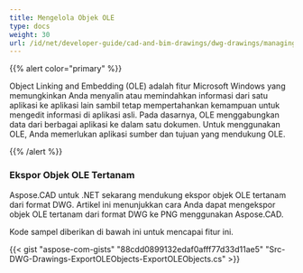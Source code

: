 ```yaml
---
title: Mengelola Objek OLE
type: docs
weight: 30
url: /id/net/developer-guide/cad-and-bim-drawings/dwg-drawings/managing-ole-objects/
---
```


{{% alert color="primary" %}} 

Object Linking and Embedding (OLE) adalah fitur Microsoft Windows yang memungkinkan Anda menyalin atau memindahkan informasi dari satu aplikasi ke aplikasi lain sambil tetap mempertahankan kemampuan untuk mengedit informasi di aplikasi asli. Pada dasarnya, OLE menggabungkan data dari berbagai aplikasi ke dalam satu dokumen. Untuk menggunakan OLE, Anda memerlukan aplikasi sumber dan tujuan yang mendukung OLE.

{{% /alert %}} 
### **Ekspor Objek OLE Tertanam**
Aspose.CAD untuk .NET sekarang mendukung ekspor objek OLE tertanam dari format DWG. Artikel ini menunjukkan cara Anda dapat mengekspor objek OLE tertanam dari format DWG ke PNG menggunakan Aspose.CAD.

Kode sampel diberikan di bawah ini untuk mencapai fitur ini.

{{< gist "aspose-com-gists" "88cdd0899132edaf0afff77d33d11ae5" "Src-DWG-Drawings-ExportOLEObjects-ExportOLEObjects.cs" >}}
